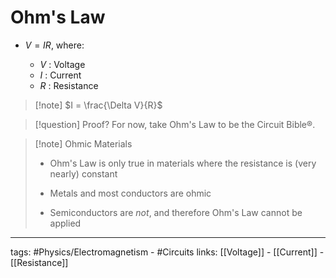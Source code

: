 # Ohm's Law
- $V = IR$, where:

	- $V$ : Voltage
	- $I$ : Current
	- $R$ : Resistance

> [!note] $I = \frac{\Delta V}{R}$
> 


> [!question] Proof?
> For now, take Ohm's Law to be the Circuit Bible®.

> [!note] Ohmic Materials
> - Ohm's Law is only true in materials where the resistance is (very nearly) constant
>
> - Metals and most conductors are ohmic
> - Semiconductors are *not*, and therefore Ohm's Law cannot be applied


---
tags: #Physics/Electromagnetism - #Circuits 
links: [[Voltage]] - [[Current]] - [[Resistance]]